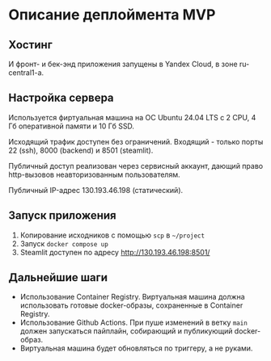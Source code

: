 # Описание деплоймента MVP

## Хостинг

  И фронт- и бек-энд приложения запущены в Yandex Cloud, в зоне ru-central1-a.

## Настройка сервера

  Используется фиртуальная машина на ОС Ubuntu 24.04 LTS с 2 CPU, 4 Гб оперативной памяти и 10 Гб SSD.
  
  Исходящий трафик доступен без ограничений. Входящий - только порты 22 (ssh), 8000 (backend) и 8501 (steamlit).
  
  Публичный доступ реализован через сервисный аккаунт, дающий право http-вызовов неавторизованным пользователям.
  
  Публичный IP-адрес 130.193.46.198 (статический).

## Запуск приложения

  1. Копирование исходников c помощью `scp` в `~/project`
  2. Запуск `docker compose up`
  3. Steamlit доступен по адресу http://130.193.46.198:8501/

## Дальнейшие шаги

  - Использование Container Registry. Виртуальная машина должна использовать готовые docker-образы, сохраненные в Container Registry.
  - Использование Github Actions. При пуше изменений в ветку `main` должен запускаться пайплайн, собирающий и публикующий docker-образ.
  - Виртуальная машина будет обновляться по триггеру, а не руками.
